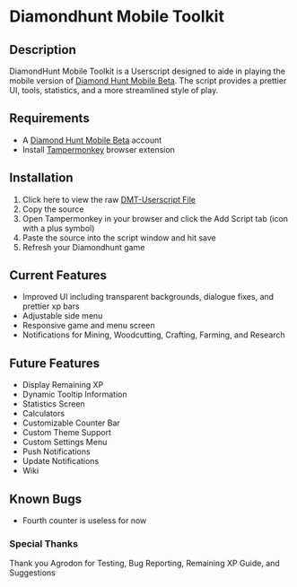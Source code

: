# Diamondhunt  Mobile Toolkit

## Description
 DiamondHunt Mobile Toolkit is a Userscript designed to aide in playing the mobile version of [Diamond Hunt Mobile Beta](https://diamondhunt.app). The script  provides a prettier UI, tools, statistics, and a more streamlined style of play.
 

## Requirements
* A [Diamond Hunt Mobile Beta](https://diamondhunt.app) account
 * Install [Tampermonkey](https://tampermonkey.net/) browser extension
 
## Installation
1. Click here to view the raw [DMT-Userscript File](https://raw.githubusercontent.com/ZMonk91/DiamondHunt-Mobile-Toolkit/master/DMT-Userscript) 
2. Copy the source
3. Open Tampermonkey in your browser and click the Add Script tab (icon with a plus symbol)
4. Paste the source into the script window and hit save
5. Refresh your Diamondhunt game

## Current Features
* Improved UI including transparent backgrounds, dialogue fixes, and prettier xp bars
* Adjustable side menu
* Responsive game and menu screen
* Notifications for Mining, Woodcutting, Crafting, Farming, and Research


## Future Features
* Display Remaining XP
* Dynamic Tooltip Information
* Statistics Screen
* Calculators
* Customizable Counter Bar
* Custom Theme Support
* Custom Settings Menu
* Push Notifications
* Update Notifications
* Wiki

## Known Bugs
* Fourth counter is useless for now

### Special Thanks
 Thank you Agrodon for Testing, Bug Reporting, Remaining XP Guide, and Suggestions 
